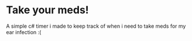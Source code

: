 # Take your meds!

A simple c# timer i made to keep track of when i need to take meds for my ear infection :(
